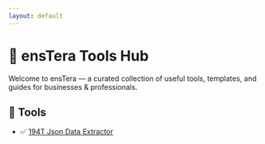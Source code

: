 ```yaml
---
layout: default
---
```


# 🔧 ensTera Tools Hub

Welcome to ensTera — a curated collection of useful tools, templates, and guides for businesses & professionals.

## 📂 Tools
- ✅ [194T Json Data Extractor](#)
